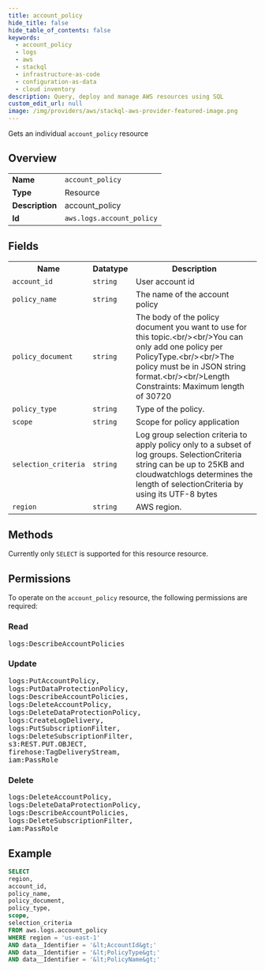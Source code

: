 ```yaml
---
title: account_policy
hide_title: false
hide_table_of_contents: false
keywords:
  - account_policy
  - logs
  - aws
  - stackql
  - infrastructure-as-code
  - configuration-as-data
  - cloud inventory
description: Query, deploy and manage AWS resources using SQL
custom_edit_url: null
image: /img/providers/aws/stackql-aws-provider-featured-image.png
---
```

Gets an individual <code>account_policy</code> resource

## Overview
<table><tbody>
<tr><td><b>Name</b></td><td><code>account_policy</code></td></tr>
<tr><td><b>Type</b></td><td>Resource</td></tr>
<tr><td><b>Description</b></td><td>account_policy</td></tr>
<tr><td><b>Id</b></td><td><code>aws.logs.account_policy</code></td></tr>
</tbody></table>

## Fields
<table><tbody>
<tr><th>Name</th><th>Datatype</th><th>Description</th></tr>
<tr><td><code>account_id</code></td><td><code>string</code></td><td>User account id</td></tr>
<tr><td><code>policy_name</code></td><td><code>string</code></td><td>The name of the account policy</td></tr>
<tr><td><code>policy_document</code></td><td><code>string</code></td><td>The body of the policy document you want to use for this topic.&lt;br&#x2F;&gt;&lt;br&#x2F;&gt;You can only add one policy per PolicyType.&lt;br&#x2F;&gt;&lt;br&#x2F;&gt;The policy must be in JSON string format.&lt;br&#x2F;&gt;&lt;br&#x2F;&gt;Length Constraints: Maximum length of 30720</td></tr>
<tr><td><code>policy_type</code></td><td><code>string</code></td><td>Type of the policy.</td></tr>
<tr><td><code>scope</code></td><td><code>string</code></td><td>Scope for policy application</td></tr>
<tr><td><code>selection_criteria</code></td><td><code>string</code></td><td>Log group  selection criteria to apply policy only to a subset of log groups. SelectionCriteria string can be up to 25KB and cloudwatchlogs determines the length of selectionCriteria by using its UTF-8 bytes</td></tr>
<tr><td><code>region</code></td><td><code>string</code></td><td>AWS region.</td></tr>

</tbody></table>

## Methods
Currently only <code>SELECT</code> is supported for this resource resource.

## Permissions

To operate on the <code>account_policy</code> resource, the following permissions are required:

### Read
<pre>
logs:DescribeAccountPolicies</pre>

### Update
<pre>
logs:PutAccountPolicy,
logs:PutDataProtectionPolicy,
logs:DescribeAccountPolicies,
logs:DeleteAccountPolicy,
logs:DeleteDataProtectionPolicy,
logs:CreateLogDelivery,
logs:PutSubscriptionFilter,
logs:DeleteSubscriptionFilter,
s3:REST.PUT.OBJECT,
firehose:TagDeliveryStream,
iam:PassRole</pre>

### Delete
<pre>
logs:DeleteAccountPolicy,
logs:DeleteDataProtectionPolicy,
logs:DescribeAccountPolicies,
logs:DeleteSubscriptionFilter,
iam:PassRole</pre>


## Example
```sql
SELECT
region,
account_id,
policy_name,
policy_document,
policy_type,
scope,
selection_criteria
FROM aws.logs.account_policy
WHERE region = 'us-east-1'
AND data__Identifier = '&lt;AccountId&gt;'
AND data__Identifier = '&lt;PolicyType&gt;'
AND data__Identifier = '&lt;PolicyName&gt;'
```
